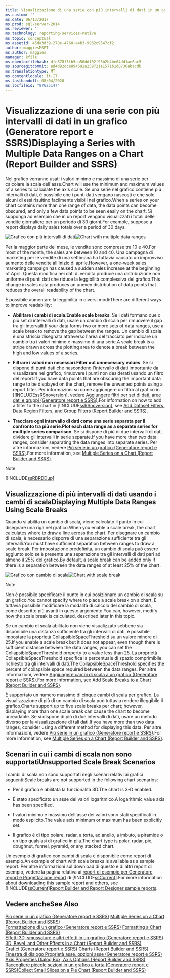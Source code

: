 ```yaml
---
title: Visualizzazione di una serie con più intervalli di dati in un grafico (Generatore report e SSRS) | Microsoft Docs
ms.custom: ''
ms.date: 06/13/2017
ms.prod: sql-server-2014
ms.reviewer: ''
ms.technology: reporting-services-native
ms.topic: conceptual
ms.assetid: 45da3d39-278e-4760-a4b3-9932c9547cf2
author: maggiesMSFT
ms.author: maggies
manager: kfile
ms.openlocfilehash: dfe378f3fb5aa50ddf02f95b2b4be04dd1ae6ac5
ms.sourcegitcommit: ad4d92dce894592a259721a1571b1d8736abacdb
ms.translationtype: MT
ms.contentlocale: it-IT
ms.lasthandoff: 08/04/2020
ms.locfileid: "87625147"
---
```

# <a name="displaying-a-series-with-multiple-data-ranges-on-a-chart-report-builder-and-ssrs"></a><span data-ttu-id="7580d-102">Visualizzazione di una serie con più intervalli di dati in un grafico (Generatore report e SSRS)</span><span class="sxs-lookup"><span data-stu-id="7580d-102">Displaying a Series with Multiple Data Ranges on a Chart (Report Builder and SSRS)</span></span>
  <span data-ttu-id="7580d-103">Nel grafico verranno usati i valori minimo e massimo di una serie per calcolare la scala dell'asse.</span><span class="sxs-lookup"><span data-stu-id="7580d-103">Chart will use the minimum and maximum values of a series to calculate the axis scale.</span></span> <span data-ttu-id="7580d-104">Se una serie nel grafico contiene più intervalli di dati, è possibile che i punti dati vengano nascosti e che solo alcuni di essi risultino facilmente visibili nel grafico.</span><span class="sxs-lookup"><span data-stu-id="7580d-104">When a series on your chart contains more than one range of data, the data points can become obscured, and only a few data points to be seen easily on the chart.</span></span> <span data-ttu-id="7580d-105">Si supponga ad esempio che in un report vengano visualizzati i totali delle vendite giornaliere per un periodo di 30 giorni.</span><span class="sxs-lookup"><span data-stu-id="7580d-105">For example, suppose a report displays daily sales totals over a period of 30 days.</span></span>  
  
 <span data-ttu-id="7580d-106">![Grafico con più intervalli di dati](../media/rs-multipledatarangeschart.gif "Grafico con più intervalli di dati")</span><span class="sxs-lookup"><span data-stu-id="7580d-106">![Chart with multiple data ranges](../media/rs-multipledatarangeschart.gif "Chart with multiple data ranges")</span></span>  
  
 <span data-ttu-id="7580d-107">Per la maggior parte del mese, le vendite sono comprese tra 10 e 40.</span><span class="sxs-lookup"><span data-stu-id="7580d-107">For most of the month, the sales are between 10 and 40.</span></span> <span data-ttu-id="7580d-108">Una campagna di marketing per le vendite di una settimana ha tuttavia causato un improvviso aumento delle vendite all'inizio di aprile.</span><span class="sxs-lookup"><span data-stu-id="7580d-108">However, a one-week sales marketing campaign has caused a sudden sales increase at the beginning of April.</span></span> <span data-ttu-id="7580d-109">Questa modifica nei dati di vendita produce una distribuzione non uniforme di punti dati che riduce la leggibilità complessiva del grafico.</span><span class="sxs-lookup"><span data-stu-id="7580d-109">This change in sales data produces an uneven distribution of data points that reduces the overall readability of the chart.</span></span>  
  
 <span data-ttu-id="7580d-110">È possibile aumentare la leggibilità in diversi modi:</span><span class="sxs-lookup"><span data-stu-id="7580d-110">There are different ways to improve readability:</span></span>  
  
-   <span data-ttu-id="7580d-111">**Abilitare i cambi di scala**.</span><span class="sxs-lookup"><span data-stu-id="7580d-111">**Enable scale breaks**.</span></span> <span data-ttu-id="7580d-112">Se i dati formano due o più set di intervalli di dati, usare un cambio di scala per rimuovere il gap tra gli intervalli.</span><span class="sxs-lookup"><span data-stu-id="7580d-112">If your data forms two or more sets of data ranges, use a scale break to remove the gap between the ranges.</span></span> <span data-ttu-id="7580d-113">Un cambio di scala è una striscia disegnata attraverso l'area del tracciato per indicare un cambio tra i valori minimo e massimo di una serie.</span><span class="sxs-lookup"><span data-stu-id="7580d-113">A scale break is a stripe drawn across the plotting area to denote a break between the high and low values of a series.</span></span>  
  
-   <span data-ttu-id="7580d-114">**Filtrare i valori non necessari**.</span><span class="sxs-lookup"><span data-stu-id="7580d-114">**Filter out unnecessary values**.</span></span> <span data-ttu-id="7580d-115">Se si dispone di punti dati che nascondono l'intervallo di dati importante da visualizzare nel grafico, rimuovere i punti non desiderati usando un filtro del report.</span><span class="sxs-lookup"><span data-stu-id="7580d-115">If you have data points that are obscuring the important data range to be displayed on the chart, remove the unwanted points using a report filter.</span></span> <span data-ttu-id="7580d-116">Per informazioni su come aggiungere un filtro al grafico in [!INCLUDE[ssRSnoversion](../../includes/ssrsnoversion-md.md)], vedere [Aggiungere filtri per set di dati, aree dati e gruppi &#40;Generatore report e SSRS&#41;](add-dataset-filters-data-region-filters-and-group-filters.md).</span><span class="sxs-lookup"><span data-stu-id="7580d-116">For information on how to add a filter to the chart in [!INCLUDE[ssRSnoversion](../../includes/ssrsnoversion-md.md)], see [Add Dataset Filters, Data Region Filters, and Group Filters &#40;Report Builder and SSRS&#41;](add-dataset-filters-data-region-filters-and-group-filters.md).</span></span>  
  
-   <span data-ttu-id="7580d-117">**Tracciare ogni intervallo di dati come una serie separata per il confronto tra più serie**.</span><span class="sxs-lookup"><span data-stu-id="7580d-117">**Plot each data range as a separate series for multiple series comparison**.</span></span> <span data-ttu-id="7580d-118">Se si dispone di più di due intervalli di dati, dividere gli intervalli in serie separate.</span><span class="sxs-lookup"><span data-stu-id="7580d-118">If you have more than two data ranges, consider separating the data ranges into separate series.</span></span> <span data-ttu-id="7580d-119">Per altre informazioni, vedere [Più serie in un grafico &#40;Generatore report e SSRS&#41;](multiple-series-on-a-chart-report-builder-and-ssrs.md).</span><span class="sxs-lookup"><span data-stu-id="7580d-119">For more information, see [Multiple Series on a Chart &#40;Report Builder and SSRS&#41;](multiple-series-on-a-chart-report-builder-and-ssrs.md).</span></span>  
  
> [!NOTE]  
>  [!INCLUDE[ssRBRDDup](../../includes/ssrbrddup-md.md)]  
  
## <a name="displaying-multiple-data-ranges-using-scale-breaks"></a><span data-ttu-id="7580d-120">Visualizzazione di più intervalli di dati usando i cambi di scala</span><span class="sxs-lookup"><span data-stu-id="7580d-120">Displaying Multiple Data Ranges Using Scale Breaks</span></span>  
 <span data-ttu-id="7580d-121">Quando si abilita un cambio di scala, viene calcolato il punto in cui disegnare una riga nel grafico.</span><span class="sxs-lookup"><span data-stu-id="7580d-121">When you enable a scale break, the chart calculates where to draw a line across the chart.</span></span> <span data-ttu-id="7580d-122">Per disegnare un cambio di scala, è necessario disporre di una separazione sufficiente tra gli intervalli.</span><span class="sxs-lookup"><span data-stu-id="7580d-122">You must have sufficient separation between ranges to draw a scale break.</span></span> <span data-ttu-id="7580d-123">Per impostazione predefinita, un cambio di scala può essere aggiunto solo se è presente una separazione tra gli intervalli di dati pari ad almeno il 25% del grafico.</span><span class="sxs-lookup"><span data-stu-id="7580d-123">By default, a scale break can be added only if there is a separation between the data ranges of at least 25% of the chart.</span></span>  
  
 <span data-ttu-id="7580d-124">![Grafico con cambio di scala](../media/rs-multipledatarangeschart-scalebreak.gif "Grafico con cambio di scala")</span><span class="sxs-lookup"><span data-stu-id="7580d-124">![Chart with scale break](../media/rs-multipledatarangeschart-scalebreak.gif "Chart with scale break")</span></span>  
  
> [!NOTE]  
>  <span data-ttu-id="7580d-125">Non è possibile specificare il punto in cui posizionare un cambio di scala su un grafico.</span><span class="sxs-lookup"><span data-stu-id="7580d-125">You cannot specify where to place a scale break on a chart.</span></span> <span data-ttu-id="7580d-126">È tuttavia possibile modificare la modalità di calcolo del cambio di scala, come descritto più avanti in questo argomento.</span><span class="sxs-lookup"><span data-stu-id="7580d-126">You can, however, modify how the scale break is calculated, described later in this topic.</span></span>  
  
 <span data-ttu-id="7580d-127">Se un cambio di scala abilitato non viene visualizzato sebbene sia disponibile una distanza sufficiente tra gli intervalli di dati, è possibile impostare la proprietà CollapsibleSpaceThreshold su un valore minore di 25.</span><span class="sxs-lookup"><span data-stu-id="7580d-127">If you enable a scale break but it does not appear, even though there is sufficient distance between the data ranges, you can set the CollapsibleSpaceThreshold property to a value less than 25.</span></span> <span data-ttu-id="7580d-128">La proprietà CollapsibleSpaceThreshold specifica la percentuale di spazio comprimibile richiesto tra gli intervalli di dati.</span><span class="sxs-lookup"><span data-stu-id="7580d-128">The CollapsibleSpaceThreshold specifies the percent of collapsible space required between the data ranges.</span></span> <span data-ttu-id="7580d-129">Per altre informazioni, vedere [Aggiungere cambi di scala a un grafico &#40;Generatore report e SSRS&#41;](add-scale-breaks-to-a-chart-report-builder-and-ssrs.md).</span><span class="sxs-lookup"><span data-stu-id="7580d-129">For more information, see [Add Scale Breaks to a Chart &#40;Report Builder and SSRS&#41;](add-scale-breaks-to-a-chart-report-builder-and-ssrs.md).</span></span>  
  
 <span data-ttu-id="7580d-130">È supportato un numero massimo di cinque cambi di scala per grafico. La visualizzazione di più di un cambio di scala può tuttavia rendere illeggibile il grafico.</span><span class="sxs-lookup"><span data-stu-id="7580d-130">Charts support up to five scale breaks per chart; however, displaying more than one scale break can cause the chart to become unreadable.</span></span> <span data-ttu-id="7580d-131">Se si dispone di più di due intervalli di dati, usare un metodo diverso per la visualizzazione di tali dati.</span><span class="sxs-lookup"><span data-stu-id="7580d-131">If you have more than two data ranges, consider using a different method for displaying this data.</span></span> <span data-ttu-id="7580d-132">Per altre informazioni, vedere [Più serie in un grafico &#40;Generatore report e SSRS&#41;](multiple-series-on-a-chart-report-builder-and-ssrs.md).</span><span class="sxs-lookup"><span data-stu-id="7580d-132">For more information, see [Multiple Series on a Chart &#40;Report Builder and SSRS&#41;](multiple-series-on-a-chart-report-builder-and-ssrs.md).</span></span>  
  
## <a name="unsupported-scale-break-scenarios"></a><span data-ttu-id="7580d-133">Scenari in cui i cambi di scala non sono supportati</span><span class="sxs-lookup"><span data-stu-id="7580d-133">Unsupported Scale Break Scenarios</span></span>  
 <span data-ttu-id="7580d-134">I cambi di scala non sono supportati negli scenari relativi ai grafici seguenti:</span><span class="sxs-lookup"><span data-stu-id="7580d-134">Scale breaks are not supported in the following chart scenarios:</span></span>  
  
-   <span data-ttu-id="7580d-135">Per il grafico è abilitata la funzionalità 3D.</span><span class="sxs-lookup"><span data-stu-id="7580d-135">The chart is 3-D enabled.</span></span>  
  
-   <span data-ttu-id="7580d-136">È stato specificato un asse dei valori logaritmico.</span><span class="sxs-lookup"><span data-stu-id="7580d-136">A logarithmic value axis has been specified.</span></span>  
  
-   <span data-ttu-id="7580d-137">I valori minimo e massimo dell'asse dei valori sono stati specificati in modo esplicito.</span><span class="sxs-lookup"><span data-stu-id="7580d-137">The value axis minimum or maximum has been explicitly set.</span></span>  
  
-   <span data-ttu-id="7580d-138">Il grafico è di tipo polare, radar, a torta, ad anello, a imbuto, a piramide o un tipo qualsiasi di grafico in pila.</span><span class="sxs-lookup"><span data-stu-id="7580d-138">The chart type is polar, radar, pie, doughnut, funnel, pyramid, or any stacked chart.</span></span>  
  
 <span data-ttu-id="7580d-139">Un esempio di grafico con cambi di scala è disponibile come report di esempio.</span><span class="sxs-lookup"><span data-stu-id="7580d-139">An example of chart with scale breaks is available as a sample report.</span></span> <span data-ttu-id="7580d-140">Per altre informazioni sul download di questo e di altri report di esempio, vedere la pagina relativa ai [report di esempio per Generatore report e Progettazione report](https://go.microsoft.com/fwlink/?LinkId=198283) di [!INCLUDE[ssCurrent](../../includes/sscurrent-md.md)].</span><span class="sxs-lookup"><span data-stu-id="7580d-140">For more information about downloading this sample report and others, see [!INCLUDE[ssCurrent](../../includes/sscurrent-md.md)][Report Builder and Report Designer sample reports](https://go.microsoft.com/fwlink/?LinkId=198283).</span></span>  
  
## <a name="see-also"></a><span data-ttu-id="7580d-141">Vedere anche</span><span class="sxs-lookup"><span data-stu-id="7580d-141">See Also</span></span>  
 <span data-ttu-id="7580d-142">[Più serie in un grafico &#40;Generatore report e SSRS&#41;](multiple-series-on-a-chart-report-builder-and-ssrs.md) </span><span class="sxs-lookup"><span data-stu-id="7580d-142">[Multiple Series on a Chart &#40;Report Builder and SSRS&#41;](multiple-series-on-a-chart-report-builder-and-ssrs.md) </span></span>  
 <span data-ttu-id="7580d-143">[Formattazione di un grafico &#40;Generatore report e SSRS&#41;](formatting-a-chart-report-builder-and-ssrs.md) </span><span class="sxs-lookup"><span data-stu-id="7580d-143">[Formatting a Chart &#40;Report Builder and SSRS&#41;](formatting-a-chart-report-builder-and-ssrs.md) </span></span>  
 <span data-ttu-id="7580d-144">[Effetti 3D, smussature e altri effetti in un grafico &#40;Generatore report e SSRS&#41;](chart-effects-3d-bevel-and-other-report-builder.md) </span><span class="sxs-lookup"><span data-stu-id="7580d-144">[3D, Bevel, and Other Effects in a Chart &#40;Report Builder and SSRS&#41;](chart-effects-3d-bevel-and-other-report-builder.md) </span></span>  
 <span data-ttu-id="7580d-145">[Grafici &#40;Generatore report e SSRS&#41;](charts-report-builder-and-ssrs.md) </span><span class="sxs-lookup"><span data-stu-id="7580d-145">[Charts &#40;Report Builder and SSRS&#41;](charts-report-builder-and-ssrs.md) </span></span>  
 <span data-ttu-id="7580d-146">[Finestra di dialogo Proprietà asse, opzioni asse &#40;Generatore report e SSRS&#41;](../axis-properties-dialog-box-axis-options-report-builder-and-ssrs.md) </span><span class="sxs-lookup"><span data-stu-id="7580d-146">[Axis Properties Dialog Box, Axis Options &#40;Report Builder and SSRS&#41;](../axis-properties-dialog-box-axis-options-report-builder-and-ssrs.md) </span></span>  
 [<span data-ttu-id="7580d-147">Raccogliere piccole sezioni in un grafico a torta &#40;Generatore report e SSRS&#41;</span><span class="sxs-lookup"><span data-stu-id="7580d-147">Collect Small Slices on a Pie Chart &#40;Report Builder and SSRS&#41;</span></span>](collect-small-slices-on-a-pie-chart-report-builder-and-ssrs.md)  
  
  
